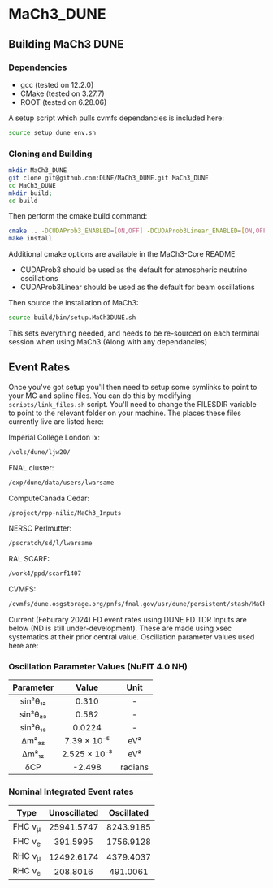 # MaCh3_DUNE

## Building MaCh3 DUNE

### Dependencies

- gcc (tested on 12.2.0)
- CMake (tested on 3.27.7)
- ROOT (tested on 6.28.06)

A setup script which pulls cvmfs dependancies is included here:
```bash
source setup_dune_env.sh
```

### Cloning and Building

```bash
mkdir MaCh3_DUNE
git clone git@github.com:DUNE/MaCh3_DUNE.git MaCh3_DUNE
cd MaCh3_DUNE
mkdir build;
cd build
```

Then perform the cmake build command:

```bash
cmake .. -DCUDAProb3_ENABLED=[ON,OFF] -DCUDAProb3Linear_ENABLED=[ON,OFF] -DMaCh3_CORE_BRANCH="v1.4.8" -DBuild_NDGAr=[OFF|ON] -DDUNE_ANAOBJ_BRANCH="v03_06_00"
make install
```

Additional cmake options are available in the MaCh3-Core README

- CUDAProb3 should be used as the default for atmospheric neutrino oscillations
- CUDAProb3Linear should be used as the default for beam oscillations

Then source the installation of MaCh3:
```bash
source build/bin/setup.MaCh3DUNE.sh
```

This sets everything needed, and needs to be re-sourced on each terminal session when using MaCh3 (Along with any dependancies)

## Event Rates

Once you've got setup you'll then need to setup some symlinks to point to your MC and spline files. You can do this by modifying `scripts/link_files.sh` script. You'll need to change the FILESDIR variable to point to the relevant folder on your machine. The places these files currently live are listed here:

Imperial College London lx:
```bash
/vols/dune/ljw20/
```

FNAL cluster:
```bash
/exp/dune/data/users/lwarsame
```

ComputeCanada Cedar:
```bash
/project/rpp-nilic/MaCh3_Inputs
```

NERSC Perlmutter:
```bash
/pscratch/sd/l/lwarsame
```

RAL SCARF:
```bash
/work4/ppd/scarf1407
```

CVMFS:
```bash
/cvmfs/dune.osgstorage.org/pnfs/fnal.gov/usr/dune/persistent/stash/MaCh3/Inputs/TDR/v3
```

Current (Feburary 2024) FD event rates using DUNE FD TDR Inputs are below (ND is still under-development). These are made using xsec systematics at their prior central value. Oscillation parameter values used here are:

### Oscillation Parameter Values (NuFIT 4.0 NH)
<div align="center">

|     Parameter     |       Value       |     Unit     |
|:-----------------:|:-----------------:|:------------:|
|     sin²θ₁₂       |       0.310       |      -       |
|     sin²θ₂₃       |       0.582       |      -       |
|     sin²θ₁₃       |       0.0224      |      -       |
|     Δm²₃₂         |    7.39 × 10⁻⁵    |     eV²      |
|     Δm²₁₂         |    2.525 × 10⁻³   |     eV²      |
|     δCP           |      -2.498       |   radians    |

</div>

### Nominal Integrated Event rates

<div align="center">

|       Type        |     Unoscillated    |     Oscillated    |
|:-----------------:|:-------------------:|:-----------------:|
| FHC ν<sub>μ</sub> |     25941.5747      |     8243.9185     |
| FHC ν<sub>e</sub> |      391.5995       |     1756.9128     |
| RHC ν<sub>μ</sub> |     12492.6174      |     4379.4037     |
| RHC ν<sub>e</sub> |      208.8016       |     491.0061      |

</div>
